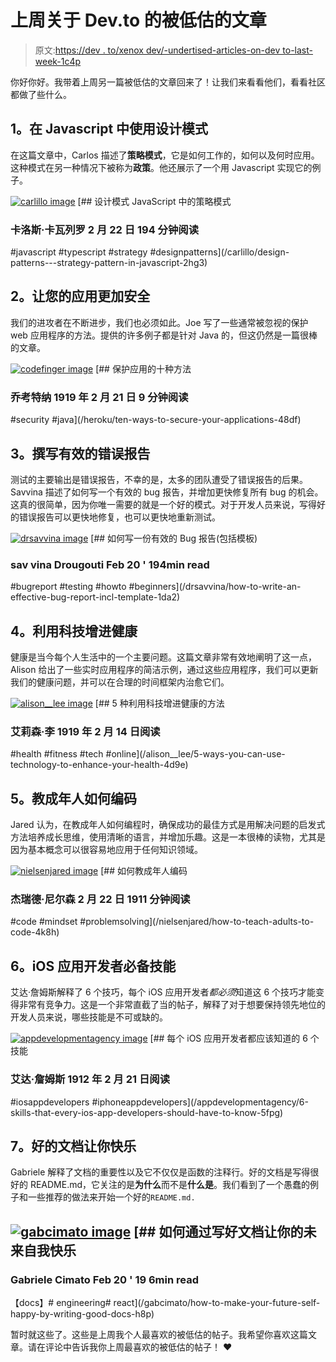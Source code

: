 # 上周关于 Dev.to 的被低估的文章

> 原文:[https://dev . to/xenox dev/-undertised-articles-on-dev to-last-week-1c4p](https://dev.to/xenoxdev/-underrated-articles-on-devto-last-week-1c4p)

你好你好。我带着上周另一篇被低估的文章回来了！让我们来看看他们，看看社区都做了些什么。

## [](#1-using-design-patterns-in-javascript)1。在 Javascript 中使用设计模式

在这篇文章中，Carlos 描述了**策略模式**，它是如何工作的，如何以及何时应用。这种模式在另一种情况下被称为**政策**。他还展示了一个用 Javascript 实现它的例子。

[![carlillo image](../Images/1ef341ea00fb0cf940582968ab8744f1.png)](/carlillo) [## 设计模式 JavaScript 中的策略模式

### 卡洛斯·卡瓦列罗 2 月 22 日 194 分钟阅读

#javascript #typescript #strategy #designpatterns](/carlillo/design-patterns---strategy-pattern-in-javascript-2hg3)

## [](#2-making-your-apps-more-secure)2。让您的应用更加安全

我们的进攻者在不断进步，我们也必须如此。Joe 写了一些通常被忽视的保护 web 应用程序的方法。提供的许多例子都是针对 Java 的，但这仍然是一篇很棒的文章。

[![codefinger image](../Images/557138b877ab5ef85319b47157b543f5.png)](/codefinger) [## 保护应用的十种方法

### 乔考特纳 1919 年 2 月 21 日 9 分钟阅读

#security #java](/heroku/ten-ways-to-secure-your-applications-48df)

## [](#3-writing-effective-bug-reports)3。撰写有效的错误报告

测试的主要输出是错误报告，不幸的是，太多的团队遭受了错误报告的后果。Savvina 描述了如何写一个有效的 bug 报告，并增加更快修复所有 bug 的机会。这真的很简单，因为你唯一需要的就是一个好的模式。对于开发人员来说，写得好的错误报告可以更快地修复，也可以更快地重新测试。

[![drsavvina image](../Images/ce0afc1a73ca3f2c149c07959ddcaf10.png)](/drsavvina) [## 如何写一份有效的 Bug 报告(包括模板)

### sav vina Drougouti Feb 20 ' 194min read

#bugreport #testing #howto #beginners](/drsavvina/how-to-write-an-effective-bug-report-incl-template-1da2)

## [](#4-using-technology-to-enhance-your-health)4。利用科技增进健康

健康是当今每个人生活中的一个主要问题。这篇文章非常有效地阐明了这一点，Alison 给出了一些实时应用程序的简洁示例，通过这些应用程序，我们可以更新我们的健康问题，并可以在合理的时间框架内治愈它们。

[![alison__lee image](../Images/47dc1483203c0a69bd06802494601086.png)](/alison__lee) [## 5 种利用科技增进健康的方法

### 艾莉森·李 1919 年 2 月 14 日阅读

#health #fitness #tech #online](/alison__lee/5-ways-you-can-use-technology-to-enhance-your-health-4d9e)

## [](#5-teaching-adults-how-to-code)5。教成年人如何编码

Jared 认为，在教成年人如何编程时，确保成功的最佳方式是用解决问题的启发式方法培养成长思维，使用清晰的语言，并增加乐趣。这是一本很棒的读物，尤其是因为基本概念可以很容易地应用于任何知识领域。

[![nielsenjared image](../Images/8d80e99fbbe59483636840cf4f8c6dbb.png)](/nielsenjared) [## 如何教成年人编码

### 杰瑞德·尼尔森 2 月 22 日 1911 分钟阅读

#code #mindset #problemsolving](/nielsenjared/how-to-teach-adults-to-code-4k8h)

## [](#6-essential-skills-for-ios-app-developers)6。iOS 应用开发者必备技能

艾达·詹姆斯解释了 6 个技巧，每个 iOS 应用开发者*都必须*知道这 6 个技巧才能变得非常有竞争力。这是一个非常直截了当的帖子，解释了对于想要保持领先地位的开发人员来说，哪些技能是不可或缺的。

[![appdevelopmentagency image](../Images/49868dcb7fd0639463931869c3a49b33.png)](/appdevelopmentagency) [## 每个 iOS 应用开发者都应该知道的 6 个技能

### 艾达·詹姆斯 1912 年 2 月 21 日阅读

#iosappdevelopers #iphoneappdevelopers](/appdevelopmentagency/6-skills-that-every-ios-app-developers-should-have-to-know-5fpg)

## [](#7-good-documentation-makes-you-happy)7。好的文档让你快乐

Gabriele 解释了文档的重要性以及它不仅仅是函数的注释行。好的文档是写得很好的 README.md，它关注的是**为什么**而不是**什么是**。我们看到了一个愚蠢的例子和一些推荐的做法来开始一个好的`README.md.`

## [![gabcimato image](../Images/61886ce69a5c2267deea201f853d1534.png)](/gabcimato) [## 如何通过写好文档让你的未来自我快乐

### Gabriele Cimato Feb 20 ' 19 6min read

【docs】# engineering# react](/gabcimato/how-to-make-your-future-self-happy-by-writing-good-docs-h8p)

暂时就这些了。这些是上周我个人最喜欢的被低估的帖子。我希望你喜欢这篇文章。请在评论中告诉我你上周最喜欢的被低估的帖子！ ❤️